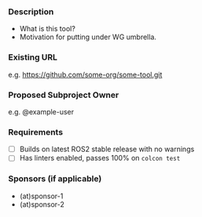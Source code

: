 ### Description
- What is this tool?
- Motivation for putting under WG umbrella.

### Existing URL
e.g. https://github.com/some-org/some-tool.git

### Proposed Subproject Owner
e.g. @example-user

### Requirements
- [ ] Builds on latest ROS2 stable release with no warnings
- [ ] Has linters enabled, passes 100% on `colcon test`

### Sponsors (if applicable)
- (at)sponsor-1
- (at)sponsor-2
